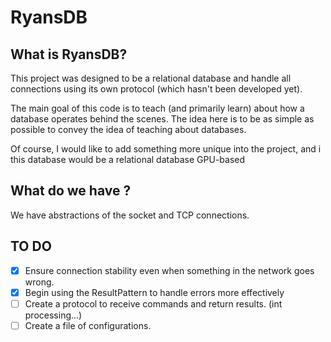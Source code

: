 # RyansDB

## What is RyansDB?

This project was designed to be a relational database and handle all connections using its own protocol (which hasn't been developed yet).

The main goal of this code is to teach (and primarily learn) about how a database operates behind the scenes. The idea here is to be as simple as possible to convey the idea of teaching about databases.

Of course, I would like to add something more unique into the project, and i this database would be a relational database GPU-based


## What do we have ?

We have abstractions of the socket and TCP connections.

## TO DO

- [X] Ensure connection stability even when something in the network goes wrong.
- [X] Begin using the ResultPattern to handle errors more effectively
- [ ] Create a protocol to receive commands and return results. (int processing...)
- [ ] Create a file of configurations.